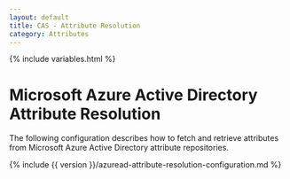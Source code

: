 ```yaml
---
layout: default
title: CAS - Attribute Resolution
category: Attributes
---
```


{% include variables.html %}

# Microsoft Azure Active Directory Attribute Resolution

The following configuration describes how to fetch and retrieve 
attributes from Microsoft Azure Active Directory attribute repositories.

{% include {{ version }}/azuread-attribute-resolution-configuration.md %}
